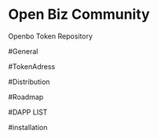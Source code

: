 # Open Biz Community
Openbo Token Repository

#General

#TokenAdress

#Distribution

#Roadmap

#DAPP LIST


#installation
